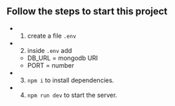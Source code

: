 ## Follow the steps to start this project

- 1. create a file `.env`
- 2. inside `.env` add
  - DB_URL = mongodb URI
  - PORT = number
- 3. `npm i` to install dependencies.
- 4. `npm run dev` to start the server.
